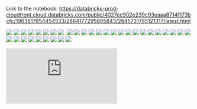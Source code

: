 Link to the notebook: https://databricks-prod-cloudfront.cloud.databricks.com/public/4027ec902e239c93eaaa8714f173bcfc/1963617854454533/2864177295605843/2845731785121317/latest.html

![](pics/pca1.png)
![](pics/pca2.png)
![](pics/pca3.png)
![](pics/pca4.png)
![](pics/pca5.png)
![](pics/pca6.png)
![](pics/pca7.png)
![](pics/pca8.png)
.![](pics/pca9.png)
![](pics/pca10.png)
![](pics/pca11.png)
![](pics/pca12.png)
![](pics/pca13.png)
![](pics/pca14.png)
![](pics/pca15.png)
![](pics/pca16.png)
![](pics/pca17.png)
![](pics/pca18.png)
![](pics/pca19.png)
![](pics/pca20.png)
![](pics/pca21.png)
![](pics/pca22.png)
![](pics/pca23.png)
![](pics/pca24.png)
![](pics/pca25.png)
![](pics/pca99.png)
![](pics/pca27.png)
![](pics/pca28.png)
![](pics/pca29.png)
![](pics/pca30.png)
![](pics/pca31.png)
![](pics/pca32.png)
![](pics/pca33.png)
![](pics/pca34.png)

![](https://databricks-prod-cloudfront.cloud.databricks.com/public/4027ec902e239c93eaaa8714f173bcfc/1963617854454533/2864177295605843/2845731785121317/latest.html)
